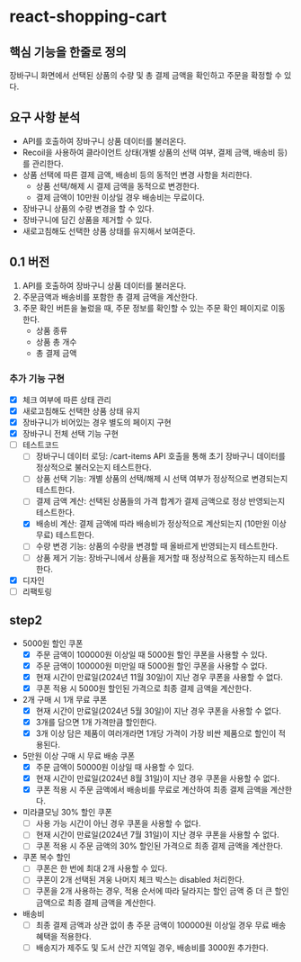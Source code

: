 # react-shopping-cart

## 핵심 기능을 한줄로 정의

장바구니 화면에서 선택된 상품의 수량 및 총 결제 금액을 확인하고 주문을 확정할 수 있다.

## 요구 사항 분석

- API를 호출하여 장바구니 상품 데이터를 불러온다.
- Recoil을 사용하여 클라이언트 상태(개별 상품의 선택 여부, 결제 금액, 배송비 등)를 관리한다.
- 상품 선택에 따른 결제 금액, 배송비 등의 동적인 변경 사항을 처리한다.
    - 상품 선택/해제 시 결제 금액을 동적으로 변경한다.
    - 결제 금액이 10만원 이상일 경우 배송비는 무료이다.
- 장바구니 상품의 수량 변경을 할 수 있다.
- 장바구니에 담긴 상품을 제거할 수 있다.
- 새로고침해도 선택한 상품 상태를 유지해서 보여준다.

## 0.1 버전

1. API를 호출하여 장바구니 상품 데이터를 불러온다.
2. 주문금액과 배송비를 포함한 총 결제 금액을 계산한다.
3. 주문 확인 버튼을 눌렀을 때, 주문 정보를 확인할 수 있는 주문 확인 페이지로 이동한다.
    - 상품 종류
    - 상품 총 개수
    - 총 결제 금액

### 추가 기능 구현

- [x] 체크 여부에 따른 상태 관리
- [x] 새로고침해도 선택한 상품 상태 유지
- [x] 장바구니가 비어있는 경우 별도의 페이지 구현
- [x] 장바구니 전체 선택 기능 구현
- [ ] 테스트코드
  - [ ] 장바구니 데이터 로딩: /cart-items API 호출을 통해 초기 장바구니 데이터를 정상적으로 불러오는지 테스트한다.
  - [ ] 상품 선택 기능: 개별 상품의 선택/해제 시 선택 여부가 정상적으로 변경되는지 테스트한다.
  - [ ] 결제 금액 계산: 선택된 상품들의 가격 합계가 결제 금액으로 정상 반영되는지 테스트한다.
  - [x] 배송비 계산: 결제 금액에 따라 배송비가 정상적으로 계산되는지 (10만원 이상 무료) 테스트한다.
  - [ ] 수량 변경 기능: 상품의 수량을 변경할 때 올바르게 반영되는지 테스트한다.
  - [ ] 상품 제거 기능: 장바구니에서 상품을 제거할 때 정상적으로 동작하는지 테스트한다.
- [x] 디자인
- [ ] 리팩토링

## step2

- 5000원 할인 쿠폰
  - [x] 주문 금액이 100000원 이상일 때 5000원 할인 쿠폰을 사용할 수 있다.
  - [x] 주문 금액이 100000원 미만일 때 5000원 할인 쿠폰을 사용할 수 없다.
  - [x] 현재 시간이 만료일(2024년 11월 30일)이 지난 경우 쿠폰을 사용할 수 없다.
  - [x] 쿠폰 적용 시 5000원 할인된 가격으로 최종 결제 금액을 계산한다.

- 2개 구매 시 1개 무료 쿠폰
  - [x] 현재 시간이 만료일(2024년 5월 30일)이 지난 경우 쿠폰을 사용할 수 없다.
  - [x] 3개를 담으면 1개 가격만큼 할인한다.
  - [x] 3개 이상 담은 제품이 여러개라면 1개당 가격이 가장 비싼 제품으로 할인이 적용된다.

- 5만원 이상 구매 시 무료 배송 쿠폰
  - [x] 주문 금액이 50000원 이상일 때 사용할 수 있다.
  - [x] 현재 시간이 만료일(2024년 8월 31일)이 지난 경우 쿠폰을 사용할 수 없다.
  - [x] 쿠폰 적용 시 주문 금액에서 배송비를 무료로 계산하여 최종 결제 금액을 계산한다.

- 미라클모닝 30% 할인 쿠폰
  - [ ] 사용 가능 시간이 아닌 경우 쿠폰을 사용할 수 없다.
  - [ ] 현재 시간이 만료일(2024년 7월 31일)이 지난 경우 쿠폰을 사용할 수 없다.
  - [ ] 쿠폰 적용 시 주문 금액의 30% 할인된 가격으로 최종 결제 금액을 계산한다.

- 쿠폰 복수 할인
  - [ ] 쿠폰은 한 번에 최대 2개 사용할 수 있다.
  - [ ] 쿠폰이 2개 선택된 겨웅 나머지 체크 박스는 disabled 처리한다.
  - [ ] 쿠폰을 2개 사용하는 경우, 적용 순서에 따라 달라지는 할인 금액 중 더 큰 할인 금액으로 최종 결제 금액을 계산한다.

- 배송비
  - [ ] 최종 결제 금액과 상관 없이 총 주문 금액이 100000원 이상일 경우 무료 배송 혜택을 적용한다.
  - [ ] 배송지가 제주도 및 도서 산간 지역일 경우, 배송비를 3000원 추가한다.

